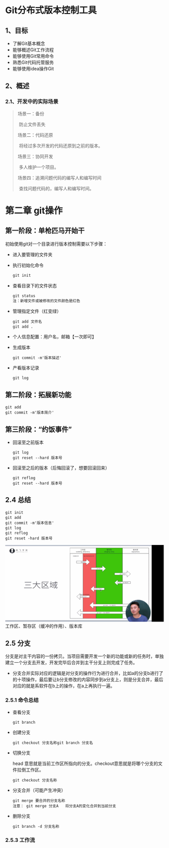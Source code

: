 # Git分布式版本控制工具

## 1、目标

- 了解Git基本概念
- 能够概述Git工作流程
- 能够使用Git常用命令
- 熟悉Git代码托管服务
- 能够使用idea操作Git

## 2、概述

### 2.1、开发中的实际场景

> 场景一：备份
>
> ​          防止文件丢失
>
> 场景二：代码还原
>
> ​        将经过多次开发的代码还原到之前的版本。
>
> 场景三：协同开发
>
> ​        多人维护一个项目。
>
> 场景四：追溯问题代码的编写人和编写时间
>
> ​         查找问题代码的，编写人和编写时间。

# 第二章 git操作

## 第一阶段：单枪匹马开始干

初始使用git对一个目录进行版本控制需要以下步骤：

- 进入要管理的文件夹

- 执行初始化命令

  ```dockerfile
  git init
  ```

- 查看目录下的文件状态

  ```dart
  git status
  注：新增文件或被修改的文件颜色是红色
  ```

- 管理指定文件（红变绿）

  ```
  git add 文件名
  git add .
  ```

- 个人信息配置：用户名，邮箱【一次即可】

- 生成版本

  ```
  git commit -m'版本描述'
  ```

- 产看版本记录

  ```
  git log
  ```

## 第二阶段：拓展新功能

```
git add
git commit -m'版本简介'
```

## 第三阶段：“约饭事件”

+ 回滚至之前版本

  ```
  git log
  git reset --hard 版本号
  ```

+ 回滚至之后的版本（后悔回滚了，想要回滚回来）

  ```
  git reflog
  git reset --hard 版本号
  ```

## 2.4 总结

```
git init
git add
git commit -m'版本信息'
git log
git reflog
git reset -hard 版本号
```

![image-20221015123226262](img/image-20221015123226262.png)工作区、暂存区（缓冲的作用）、版本库

## 2.5 分支

分支是对主干内容的一份拷贝。当项目需要开发一个新的功能或新的任务时，单独建立一个分支去开发，开发完毕后合并到主干分支上则完成了任务。

- 分支合并实际对应的逻辑是对分支的操作行为进行合并，比如a的分支b进行了的十项操作，最后要让b分支修改的内容同步到a分支上，则是分支合并，最后对应的就是系软件在b上的操作，在a上再执行一遍。

### 2.5.1 命令总结

- 查看分支

  ```
  git branch
  ```

- 创建分支

  ```
  git checkout 分支名称git branch 分支名
  ```

- 切换分支

  head 意思就是当前工作区所指向的分支。checkout意思就是将哪个分支的文件拉倒工作区。

  ```
  git checkout 分支名称
  ```

- 分支合并（可能产生冲突）

  ```
  git merge 要合并的分支名称
  注意： git merge 分支A   将分支A的变化合并到当前分支
  ```

- 删除分支

  ```
  git branch -d 分支名称
  ```

### 2.5.3 工作流